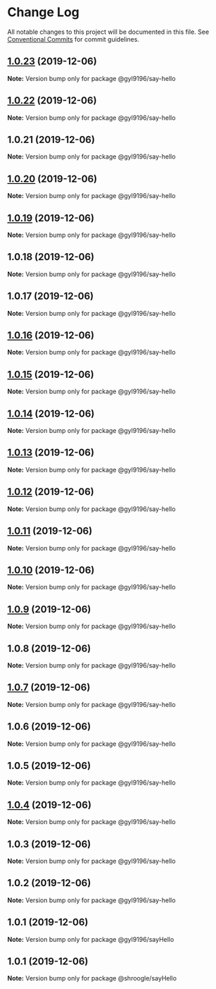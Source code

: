 # Change Log

All notable changes to this project will be documented in this file.
See [Conventional Commits](https://conventionalcommits.org) for commit guidelines.

## [1.0.23](https://github.com/gyl9196/ui-components/compare/@gyl9196/say-hello@1.0.22...@gyl9196/say-hello@1.0.23) (2019-12-06)

**Note:** Version bump only for package @gyl9196/say-hello





## [1.0.22](https://github.com/gyl9196/ui-components/compare/@gyl9196/say-hello@1.0.21...@gyl9196/say-hello@1.0.22) (2019-12-06)

**Note:** Version bump only for package @gyl9196/say-hello





## 1.0.21 (2019-12-06)

**Note:** Version bump only for package @gyl9196/say-hello





## [1.0.20](https://github.com/gyl9196/ui-components/compare/@gyl9196/say-hello@1.0.19...@gyl9196/say-hello@1.0.20) (2019-12-06)

**Note:** Version bump only for package @gyl9196/say-hello





## [1.0.19](https://github.com/gyl9196/ui-components/compare/@gyl9196/say-hello@1.0.18...@gyl9196/say-hello@1.0.19) (2019-12-06)

**Note:** Version bump only for package @gyl9196/say-hello





## 1.0.18 (2019-12-06)

**Note:** Version bump only for package @gyl9196/say-hello





## 1.0.17 (2019-12-06)

**Note:** Version bump only for package @gyl9196/say-hello





## [1.0.16](https://github.com/gyl9196/ui-components/compare/@gyl9196/say-hello@1.0.15...@gyl9196/say-hello@1.0.16) (2019-12-06)

**Note:** Version bump only for package @gyl9196/say-hello





## [1.0.15](https://github.com/gyl9196/ui-components/compare/@gyl9196/say-hello@1.0.14...@gyl9196/say-hello@1.0.15) (2019-12-06)

**Note:** Version bump only for package @gyl9196/say-hello





## [1.0.14](https://github.com/gyl9196/ui-components/compare/@gyl9196/say-hello@1.0.13...@gyl9196/say-hello@1.0.14) (2019-12-06)

**Note:** Version bump only for package @gyl9196/say-hello





## [1.0.13](https://github.com/gyl9196/ui-components/compare/@gyl9196/say-hello@1.0.12...@gyl9196/say-hello@1.0.13) (2019-12-06)

**Note:** Version bump only for package @gyl9196/say-hello





## [1.0.12](https://github.com/gyl9196/ui-components/compare/@gyl9196/say-hello@1.0.11...@gyl9196/say-hello@1.0.12) (2019-12-06)

**Note:** Version bump only for package @gyl9196/say-hello





## [1.0.11](https://github.com/gyl9196/ui-components/compare/@gyl9196/say-hello@1.0.10...@gyl9196/say-hello@1.0.11) (2019-12-06)

**Note:** Version bump only for package @gyl9196/say-hello





## [1.0.10](https://github.com/gyl9196/ui-components/compare/@gyl9196/say-hello@1.0.9...@gyl9196/say-hello@1.0.10) (2019-12-06)

**Note:** Version bump only for package @gyl9196/say-hello





## [1.0.9](https://github.com/gyl9196/ui-components/compare/@gyl9196/say-hello@1.0.8...@gyl9196/say-hello@1.0.9) (2019-12-06)

**Note:** Version bump only for package @gyl9196/say-hello





## 1.0.8 (2019-12-06)

**Note:** Version bump only for package @gyl9196/say-hello





## [1.0.7](https://github.com/gyl9196/ui-components/compare/@gyl9196/say-hello@1.0.6...@gyl9196/say-hello@1.0.7) (2019-12-06)

**Note:** Version bump only for package @gyl9196/say-hello





## 1.0.6 (2019-12-06)

**Note:** Version bump only for package @gyl9196/say-hello





## 1.0.5 (2019-12-06)

**Note:** Version bump only for package @gyl9196/say-hello





## [1.0.4](https://github.com/gyl9196/ui-components/compare/@gyl9196/say-hello@1.0.3...@gyl9196/say-hello@1.0.4) (2019-12-06)

**Note:** Version bump only for package @gyl9196/say-hello





## 1.0.3 (2019-12-06)

**Note:** Version bump only for package @gyl9196/say-hello





## 1.0.2 (2019-12-06)

**Note:** Version bump only for package @gyl9196/say-hello





## 1.0.1 (2019-12-06)

**Note:** Version bump only for package @gyl9196/sayHello





## 1.0.1 (2019-12-06)

**Note:** Version bump only for package @shroogle/sayHello

